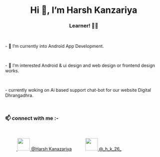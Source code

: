 <h1 align ="center"> Hi 👋, I’m Harsh Kanzariya</h1>

<h3 align ="center">Learner! 👨‍💻</h3>
<br>

<p>- 🌱 I’m currently into Android App Development.</p>
<br>

<p>- 👀 I’m interested Android & ui design and web design or frontend design works.</p>
<br>

<p>- currently woking on Ai based support chat-bot for our website Digital Dhrangadhra.</p>
<br>

<h3>📫 connect with me :- </h3>
<br>
<p align="left" >
    &nbsp&nbsp&nbsp&nbsp&nbsp&nbsp&nbsp&nbsp&nbsp<a href="https://www.linkedin.com/in/harsh-kanazariya-7344831a9/">
    <img src="https://user-images.githubusercontent.com/59575591/165241359-5537fc9b-815f-475b-89ed-cb789e5337c5.png" width="40" height="40">
    @Harsh Kanazariya</a> 
    &nbsp &nbsp &nbsp &nbsp &nbsp
    <a href="https://www.instagram.com/_h_k_26_/">
    <img src="https://user-images.githubusercontent.com/59575591/165242853-400a9abd-83a9-4e92-97b3-1258b8ae42d0.png" width="40" height="40">
    @_h_k_26_</a>
</p>
<br>




<!---
hk26/hk26 is a ✨ special ✨ repository because its `README.md` (this file) appears on your GitHub profile.
You can click the Preview link to take a look at your changes.
--->
